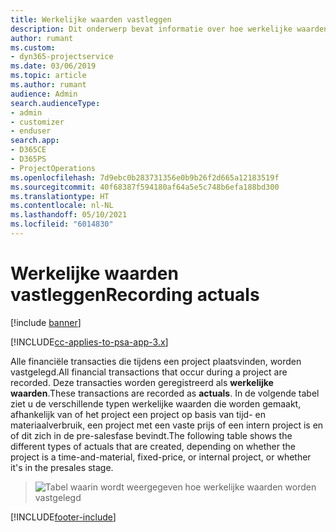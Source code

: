```yaml
---
title: Werkelijke waarden vastleggen
description: Dit onderwerp bevat informatie over hoe werkelijke waarden worden vastgelegd.
author: rumant
ms.custom:
- dyn365-projectservice
ms.date: 03/06/2019
ms.topic: article
ms.author: rumant
audience: Admin
search.audienceType:
- admin
- customizer
- enduser
search.app:
- D365CE
- D365PS
- ProjectOperations
ms.openlocfilehash: 7d9ebc0b283731356e0b9b26f2d665a12183519f
ms.sourcegitcommit: 40f68387f594180af64a5e5c748b6efa188bd300
ms.translationtype: HT
ms.contentlocale: nl-NL
ms.lasthandoff: 05/10/2021
ms.locfileid: "6014830"
---
```

# <a name="recording-actuals"></a><span data-ttu-id="9e25c-103">Werkelijke waarden vastleggen</span><span class="sxs-lookup"><span data-stu-id="9e25c-103">Recording actuals</span></span> 

[!include [banner](../includes/psa-now-project-operations.md)]

[!INCLUDE[cc-applies-to-psa-app-3.x](../includes/cc-applies-to-psa-app-3x.md)]

<span data-ttu-id="9e25c-104">Alle financiële transacties die tijdens een project plaatsvinden, worden vastgelegd.</span><span class="sxs-lookup"><span data-stu-id="9e25c-104">All financial transactions that occur during a project are recorded.</span></span> <span data-ttu-id="9e25c-105">Deze transacties worden geregistreerd als **werkelijke waarden**.</span><span class="sxs-lookup"><span data-stu-id="9e25c-105">These transactions are recorded as **actuals**.</span></span> <span data-ttu-id="9e25c-106">In de volgende tabel ziet u de verschillende typen werkelijke waarden die worden gemaakt, afhankelijk van of het project een project op basis van tijd- en materiaalverbruik, een project met een vaste prijs of een intern project is en of dit zich in de pre-salesfase bevindt.</span><span class="sxs-lookup"><span data-stu-id="9e25c-106">The following table shows the different types of actuals that are created, depending on whether the project is a time-and-material, fixed-price, or internal project, or whether it's in the presales stage.</span></span>

> ![Tabel waarin wordt weergegeven hoe werkelijke waarden worden vastgelegd](media/advanced-table2.png)


[!INCLUDE[footer-include](../includes/footer-banner.md)]